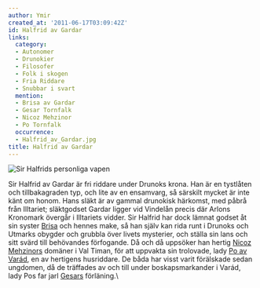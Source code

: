 ```yaml
---
author: Ymir
created_at: '2011-06-17T03:09:42Z'
id: Halfrid av Gardar
links:
  category:
  - Autonomer
  - Drunokier
  - Filosofer
  - Folk i skogen
  - Fria Riddare
  - Snubbar i svart
  mention:
  - Brisa av Gardar
  - Gesar Tornfalk
  - Nicoz Mehzinor
  - Po Tornfalk
  occurrence:
  - Halfrid_av_Gardar.jpg
title: Halfrid av Gardar
---
```


![Sir Halfrids personliga vapen]

Sir Halfrid av Gardar är fri riddare under Drunoks krona. Han är en tystlåten och tillbakagraden
typ, och lite av en ensamvarg, så särskilt mycket är inte känt om honom. Hans släkt är av gammal
drunokisk härkomst, med påbrå från Illtariet; släktgodset Gardar ligger vid Vindelån precis där
Arlons Kronomark övergår i Illtariets vidder. Sir Halfrid har dock lämnat godset åt sin syster
[Brisa] och hennes make, så han själv kan rida runt i Drunoks och Utmarks obygder och grubbla över
livets mysterier, och ställa sin lans och sitt svärd till behövandes förfogande. Då och då uppsöker
han hertig [Nicoz Mehzinors] domäner i Val Timan, för att uppvakta sin trolovade, lady [Po av
Varád], en av hertigens husriddare. De båda har visst varit förälskade sedan ungdomen, då de
träffades av och till under boskapsmarkander i Varád, lady Pos far jarl [Gesars] förläning.\

  [Sir Halfrids personliga vapen]: Halfrid_av_Gardar.jpg "Sir Halfrids personliga vapen"
  [Brisa]: Brisa_av_Gardar
  [Nicoz Mehzinors]: Nicoz_Mehzinor
  [Po av Varád]: Po_Tornfalk
  [Gesars]: Gesar_Tornfalk